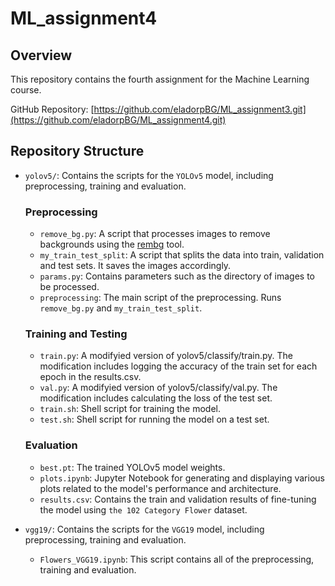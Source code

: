 # ML_assignment4

## Overview
This repository contains the fourth assignment for the Machine Learning course.

GitHub Repository: [https://github.com/eladorpBG/ML_assignment3.git](https://github.com/eladorpBG/ML_assignment4.git)

## Repository Structure
- `yolov5/`: Contains the scripts for the `YOLOv5` model, including preprocessing, training and evaluation.
  ### Preprocessing
  - `remove_bg.py`: A script that processes images to remove backgrounds using the [rembg](https://github.com/danielgatis/rembg.git) tool.
  - `my_train_test_split`: A script that splits the data into train, validation and test sets. It saves the images accordingly.
  - `params.py`: Contains parameters such as the directory of images to be processed.
  - `preprocessing`: The main script of the preprocessing. Runs `remove_bg.py` and `my_train_test_split`.
  ### Training and Testing
  - `train.py`: A modifyied version of yolov5/classify/train.py. The modification includes logging the accuracy of the train set for each epoch in the results.csv.
  - `val.py`: A modifyied version of yolov5/classify/val.py. The modification includes calculating the loss of the test set.
  - `train.sh`: Shell script for training the model.
  - `test.sh`: Shell script for running the model on a test set.
  ### Evaluation
  - `best.pt`: The trained YOLOv5 model weights.
  - `plots.ipynb`: Jupyter Notebook for generating and displaying various plots related to the model's performance and architecture.
  - `results.csv`: Contains the train and validation results of fine-tuning the model using `the 102 Category Flower` dataset.
 
- `vgg19/`: Contains the scripts for the `VGG19` model, including preprocessing, training and evaluation.
  - `Flowers_VGG19.ipynb`: This script contains all of the preprocessing, training and evaluation.
